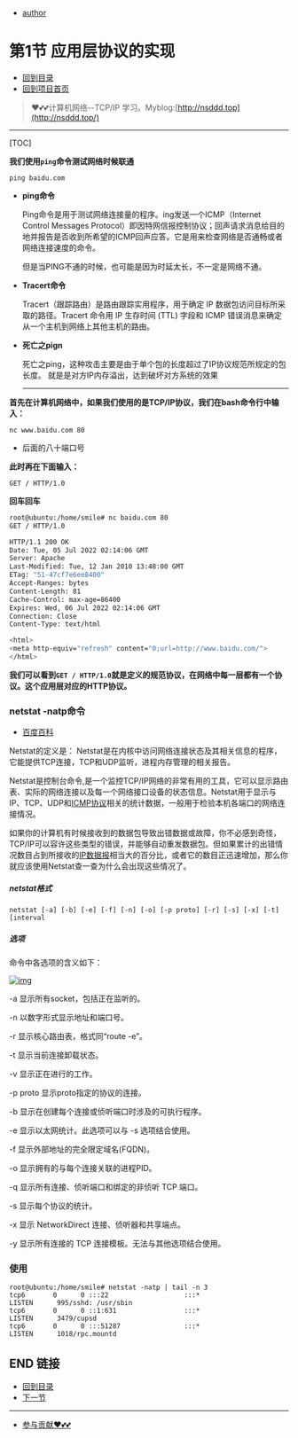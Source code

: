 + [author](https://github.com/3293172751)

# 第1节 应用层协议的实现

+ [回到目录](../README.md)
+ [回到项目首页](../../README.md)
> ❤️💕💕计算机网络--TCP/IP 学习。Myblog:[http://nsddd.top](http://nsddd.top/)
---
[TOC]

**我们使用`ping`命令测试网络时候联通**

```
ping baidu.com
```

- **ping命令**

  Ping命令是用于测试网络连接量的程序。ing发送一个ICMP（Internet Control Messages Protocol）即因特网信报控制协议；回声请求消息给目的地并报告是否收到所希望的ICMP回声应答。它是用来检查网络是否通畅或者网络连接速度的命令。

  但是当PING不通的时候，也可能是因为时延太长，不一定是网络不通。

- **Tracert命令**

  Tracert（跟踪路由）是路由跟踪实用程序，用于确定 IP 数据包访问目标所采取的路径。Tracert 命令用 IP 生存时间 (TTL) 字段和 ICMP 错误消息来确定从一个主机到网络上其他主机的路由。

- **死亡之pign**

  死亡之ping，这种攻击主要是由于单个包的长度超过了IP协议规范所规定的包长度。
  就是是对方IP内存溢出，达到破坏对方系统的效果

  ---

**首先在计算机网络中，如果我们使用的是TCP/IP协议，我们在bash命令行中输入：**

```
nc www.baidu.com 80
```

+ 后面的八十端口号

**此时再在下面输入：**

```
GET / HTTP/1.0
```

**回车回车**

```bash
root@ubuntu:/home/smile# nc baidu.com 80
GET / HTTP/1.0

HTTP/1.1 200 OK
Date: Tue, 05 Jul 2022 02:14:06 GMT
Server: Apache
Last-Modified: Tue, 12 Jan 2010 13:48:00 GMT
ETag: "51-47cf7e6ee8400"
Accept-Ranges: bytes
Content-Length: 81
Cache-Control: max-age=86400
Expires: Wed, 06 Jul 2022 02:14:06 GMT
Connection: Close
Content-Type: text/html

<html>
<meta http-equiv="refresh" content="0;url=http://www.baidu.com/">
</html>
```

**我们可以看到`GET / HTTP/1.0`就是定义的规范协议，在网络中每一层都有一个协议。这个应用层对应的HTTP协议。**



### netstat -natp命令

+ [百度百科](https://baike.baidu.com/item/Netstat/527020?fr=aladdin)

Netstat的定义是： Netstat是在内核中访问网络连接状态及其相关信息的程序，它能提供TCP连接，TCP和UDP监听，进程内存管理的相关报告。

Netstat是控制台命令,是一个监控TCP/IP网络的非常有用的工具，它可以显示路由表、实际的网络连接以及每一个网络接口设备的状态信息。Netstat用于显示与IP、TCP、UDP和[ICMP协议](https://baike.baidu.com/item/ICMP协议/421332)相关的统计数据，一般用于检验本机各端口的网络连接情况。

如果你的计算机有时候接收到的数据包导致出错数据或故障，你不必感到奇怪，TCP/IP可以容许这些类型的错误，并能够自动重发数据包。但如果累计的出错情况数目占到所接收的[IP数据报](https://baike.baidu.com/item/IP数据报/1581132)相当大的百分比，或者它的数目正迅速增加，那么你就应该使用Netstat查一查为什么会出现这些情况了。

##### netstat格式

```
netstat [-a] [-b] [-e] [-f] [-n] [-o] [-p proto] [-r] [-s] [-x] [-t] [interval
```

##### 选项

命令中各选项的含义如下：

[![img](https://s2.loli.net/2022/07/05/Ttz29EQLeFHlM83.png)](https://baike.baidu.com/pic/Netstat/527020/0/1c950a7b02087bf4ba3c11a1f2d3572c10dfcfa2?fr=lemma&ct=single)

-a 显示所有socket，包括正在监听的。

-n 以数字形式显示地址和端口号。

-r 显示核心路由表，格式同“route -e”。

-t 显示当前连接卸载状态。

-v 显示正在进行的工作。

-p proto 显示proto指定的协议的连接。

-b 显示在创建每个连接或侦听端口时涉及的可执行程序。

-e 显示以太网统计。此选项可以与 -s 选项结合使用。

-f 显示外部地址的完全限定域名(FQDN)。

-o 显示拥有的与每个连接关联的进程PID。

-q 显示所有连接、侦听端口和绑定的非侦听 TCP 端口。

-s 显示每个协议的统计。

-x 显示 NetworkDirect 连接、侦听器和共享端点。

-y 显示所有连接的 TCP 连接模板。无法与其他选项结合使用。



### 使用

```
root@ubuntu:/home/smile# netstat -natp | tail -n 3
tcp6       0      0 :::22                   :::*                    LISTEN      995/sshd: /usr/sbin 
tcp6       0      0 ::1:631                 :::*                    LISTEN      3479/cupsd          
tcp6       0      0 :::51287                :::*                    LISTEN      1018/rpc.mountd     
```



## END 链接

+ [回到目录](../README.md)
+ [下一节](2.md)
---
+ [参与贡献❤️💕💕](https://github.com/3293172751/CS_COURSE/blob/master/Git/git-contributor.md)
